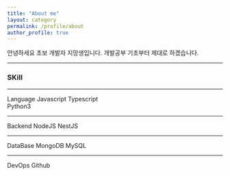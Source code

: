 ```yaml
---
title: "About me"
layout: category
permalink: /profile/about
author_profile: true
---
```


안녕하세요
초보 개발자 지망생입니다. 
개발공부 기초부터 제대로 하겠습니다.

---
### SKill
---

Language            Javascript  Typescript  
                    Python3

---  

Backend             NodeJS  NestJS

---

DataBase            MongoDB MySQL

---

DevOps              Github
